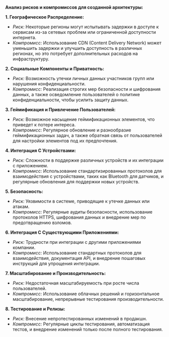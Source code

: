 **Анализ рисков и компромиссов для созданной архитектуры:**

**1. Географическое Распределение:**
   - *Риск:* Некоторые регионы могут испытывать задержки в доступе к сервисам из-за сетевых проблем или ограниченной доступности интернета.
   - *Компромисс:* Использование CDN (Content Delivery Network) может уменьшить задержки и улучшить доступность в различных регионах, но это потребует дополнительных расходов на инфраструктуру.

**2. Социальные Компоненты и Приватность:**
   - *Риск:* Возможность утечки личных данных участников групп или нарушения конфиденциальности.
   - *Компромисс:* Реализация строгих мер безопасности и шифрования данных, а также осведомление пользователей о политике конфиденциальности, чтобы усилить защиту данных.

**3. Геймификация и Привлечение Пользователей:**
   - *Риск:* Возможное насыщение геймификационных элементов, что приведет к потере интереса.
   - *Компромисс:* Регулярное обновление и разнообразие геймификационных задач, а также обратная связь от пользователей для настройки элементов под их предпочтения.

**4. Интеграция С Устройствами:**
   - *Риск:* Сложности в поддержке различных устройств и их интеграции с приложением.
   - *Компромисс:* Использование стандартизированных протоколов для взаимодействия с устройствами, таких как Bluetooth для датчиков, и регулярные обновления для поддержки новых устройств.

**5. Безопасность:**
   - *Риск:* Уязвимости в системе, приводящие к утечке данных или атакам.
   - *Компромисс:* Регулярные аудиты безопасности, использование протоколов HTTPS, шифрования данных и внедрение мер по предотвращению взломов.

**6. Интеграция С Существующими Приложениями:**
   - *Риск:* Трудности при интеграции с другими приложениями компании.
   - *Компромисс:* Использование стандартных протоколов для взаимодействия, документация API, и внедрение пошаговых инструкций для упрощения интеграции.

**7. Масштабирование и Производительность:**
   - *Риск:* Недостаточная масштабируемость при росте числа пользователей.
   - *Компромисс:* Использование облачных решений и горизонтальное масштабирование, непрерывные тестирования производительности.

**8. Тестирование и Релизы:**
   - *Риск:* Внесение непротестированных изменений в продакшн.
   - *Компромисс:* Регулярные циклы тестирования, автоматизация тестов, и внедрение изменений только после полного тестирования.
